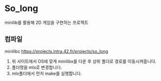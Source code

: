 # So_long
minilib를 활용해 2D 게임을 구현하는 프로젝트 
## 컴파일
minilibc   <https://projects.intra.42.fr/projects/so_long>

1. 위 사이트에서 OS에 맞게 minilibx를 다운 후 상위 폴더로 경로를 이동시켜줍니다.
2. 폴더명을 mlx로 변경합니다.
3. mlx폴더에서 먼저 make를 실행합니다.

